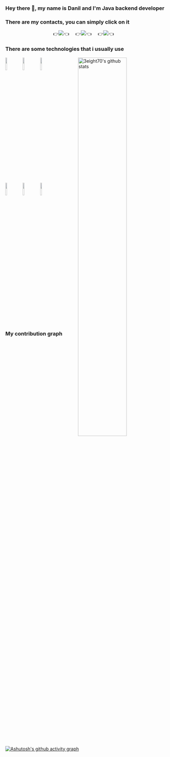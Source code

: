 ### Hey there 👋, my name is Danil and I'm Java backend developer  

### There are my contacts, you can simply click on it
<p align="center">
  👉<a href="mailto:gbhfns90@gmail.com"><img src="https://img.shields.io/badge/-Gmail-c14438?style=style=for-the-badge&logo=Gmail&logoColor=white" /></a>👈&nbsp;&nbsp;&nbsp;&nbsp;
  👉<a href="https://github.com/3eight70"><img src="https://img.shields.io/badge/-Github-000?style=style=for-the-badge&logo=Github&logoColor=white" /></a>👈&nbsp;&nbsp;&nbsp;&nbsp;
  👉<a href="https://t.me/danya70ru"><img src="https://img.shields.io/badge/Telegram-2CA5E0?style=flat-squeare&logo=telegram&logoColor=white" /></a>👈&nbsp;&nbsp;&nbsp;&nbsp;
  <!--
  -->
</p>

### There are some technologies that i usually use
<p>
  <a href="https://github.com/onimur/handle-path-oz">
    <img width="55%" align="right" alt="3eight70's github stats" src="https://github-readme-stats.vercel.app/api?username=3eight70&show_icons=true&hide_border=true" />
  </a>

  <!-- Your languages and tools. Be careful with the alignment. 
  You can use this sites to get logos: https://www.vectorlogo.zone or https://simpleicons.org/
  -->
  <code><img width="10%" src="https://www.vectorlogo.zone/logos/java/java-ar21.svg"></code>
  <code><img width="10%" src="https://www.vectorlogo.zone/logos/gradle/gradle-ar21.svg"></code>
  <code><img width="10%" src="https://www.vectorlogo.zone/logos/postgresql/postgresql-ar21.svg"></code>
   <br />
   <code><img width="10%" src="https://www.vectorlogo.zone/logos/docker/docker-ar21.svg"></code>
   <code><img width="10%" src="https://www.vectorlogo.zone/logos/apache_maven/apache_maven-ar21.svg"></code>
   <code><img width="10%" src="https://www.vectorlogo.zone/logos/redis/redis-ar21.svg"></code>
</p>

<br/>  
<br/> 

### My contribution graph
[![Ashutosh's github activity graph](https://github-readme-activity-graph.vercel.app/graph?username=3eight70)](https://github.com/ashutosh00710/github-readme-activity-graph)

